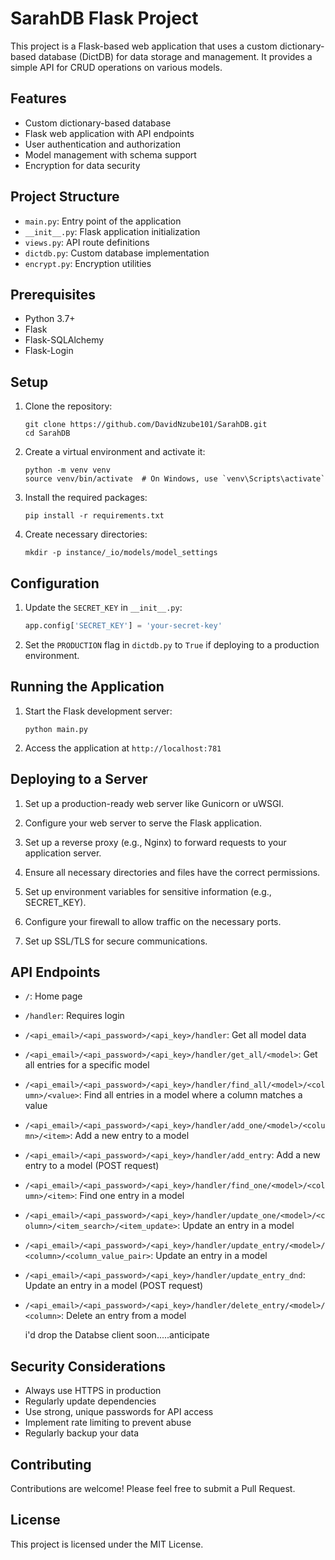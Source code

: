 # SarahDB Flask Project

This project is a Flask-based web application that uses a custom dictionary-based database (DictDB) for data storage and management. It provides a simple API for CRUD operations on various models.

## Features

- Custom dictionary-based database 
- Flask web application with API endpoints
- User authentication and authorization
- Model management with schema support
- Encryption for data security

## Project Structure

- `main.py`: Entry point of the application
- `__init__.py`: Flask application initialization
- `views.py`: API route definitions
- `dictdb.py`: Custom database implementation
- `encrypt.py`: Encryption utilities

## Prerequisites

- Python 3.7+
- Flask
- Flask-SQLAlchemy
- Flask-Login

## Setup

1. Clone the repository:
   ```
   git clone https://github.com/DavidNzube101/SarahDB.git
   cd SarahDB
   ```

2. Create a virtual environment and activate it:
   ```
   python -m venv venv
   source venv/bin/activate  # On Windows, use `venv\Scripts\activate`
   ```

3. Install the required packages:
   ```
   pip install -r requirements.txt
   ```
   
4. Create necessary directories:
   ```
   mkdir -p instance/_io/models/model_settings
   ```

## Configuration

1. Update the `SECRET_KEY` in `__init__.py`:
   ```python
   app.config['SECRET_KEY'] = 'your-secret-key'
   ```

2. Set the `PRODUCTION` flag in `dictdb.py` to `True` if deploying to a production environment.

## Running the Application

1. Start the Flask development server:
   ```
   python main.py
   ```

2. Access the application at `http://localhost:781`

## Deploying to a Server

1. Set up a production-ready web server like Gunicorn or uWSGI.

2. Configure your web server to serve the Flask application.

3. Set up a reverse proxy (e.g., Nginx) to forward requests to your application server.

4. Ensure all necessary directories and files have the correct permissions.

5. Set up environment variables for sensitive information (e.g., SECRET_KEY).

6. Configure your firewall to allow traffic on the necessary ports.

7. Set up SSL/TLS for secure communications.

## API Endpoints

- `/`: Home page
- `/handler`: Requires login
- `/<api_email>/<api_password>/<api_key>/handler`: Get all model data
- `/<api_email>/<api_password>/<api_key>/handler/get_all/<model>`: Get all entries for a specific model
- `/<api_email>/<api_password>/<api_key>/handler/find_all/<model>/<column>/<value>`: Find all entries in a model where a column matches a value
- `/<api_email>/<api_password>/<api_key>/handler/add_one/<model>/<column>/<item>`: Add a new entry to a model
- `/<api_email>/<api_password>/<api_key>/handler/add_entry`: Add a new entry to a model (POST request)
- `/<api_email>/<api_password>/<api_key>/handler/find_one/<model>/<column>/<item>`: Find one entry in a model
- `/<api_email>/<api_password>/<api_key>/handler/update_one/<model>/<column>/<item_search>/<item_update>`: Update an entry in a model
- `/<api_email>/<api_password>/<api_key>/handler/update_entry/<model>/<column>/<column_value_pair>`: Update an entry in a model
- `/<api_email>/<api_password>/<api_key>/handler/update_entry_dnd`: Update an entry in a model (POST request)
- `/<api_email>/<api_password>/<api_key>/handler/delete_entry/<model>/<column>`: Delete an entry from a model

  i'd drop the Databse client soon.....anticipate

## Security Considerations

- Always use HTTPS in production
- Regularly update dependencies
- Use strong, unique passwords for API access
- Implement rate limiting to prevent abuse
- Regularly backup your data

## Contributing

Contributions are welcome! Please feel free to submit a Pull Request.

## License

This project is licensed under the MIT License.
